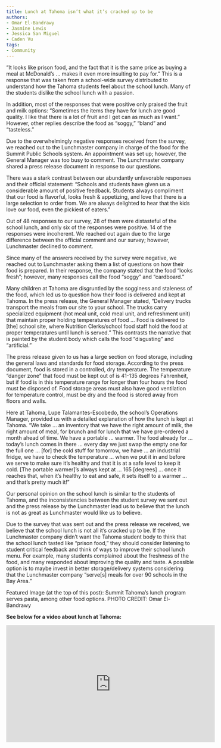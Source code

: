 ```yaml
---
title: Lunch at Tahoma isn’t what it’s cracked up to be
authors:
- Omar El-Bandrawy
- Jasmine Lewis
- Jessica San Miguel
- Caden Vu
tags:
- Community
---
```


“It looks like prison food, and the fact that it is the same price as buying a meal at McDonald’s … makes it even more insulting to pay for.” This is a response that was taken from a school-wide survey distributed to understand how the Tahoma students feel about the school lunch. Many of the students dislike the school lunch with a passion.

In addition, most of the responses that were positive only praised the fruit and milk options: “Sometimes the items they have for lunch are good quality. I like that there is a lot of fruit and I get can as much as I want.” However, other replies describe the food as “soggy,” “bland” and “tasteless.”

Due to the overwhelmingly negative responses received from the survey, we reached out to the Lunchmaster company in charge of the food for the Summit Public Schools system. An appointment was set up; however, the General Manager was too busy to comment. The Lunchmaster company shared a press release document in response to our questions.

There was a stark contrast between our abundantly unfavorable responses and their official statement: “Schools and students have given us a considerable amount of positive feedback. Students always compliment that our food is flavorful, looks fresh & appetizing, and love that there is a large selection to order from. We are always delighted to hear that the kids love our food, even the pickiest of eaters.”

Out of 48 responses to our survey, 28 of them were distasteful of the school lunch, and only six of the responses were positive. 14 of the responses were incoherent. We reached out again due to the large difference between the official comment and our survey; however, Lunchmaster declined to comment.

Since many of the answers received by the survey were negative,  we reached out to Lunchmaster asking them a list of questions on how their food is prepared. In their response, the company stated that the food “looks fresh”; however, many responses call the food “soggy” and “cardboard.”

Many children at Tahoma are disgruntled by the sogginess and staleness of the food, which led us to question how their food is delivered and kept at Tahoma. In the press release, the General Manager stated, “Delivery trucks transport the meals from our site to your school. The trucks carry specialized equipment (hot meal unit, cold meal unit, and refreshment unit) that maintain proper holding temperatures of food … Food is delivered to [the] school site, where Nutrition Clerks/school food staff hold the food at proper temperatures until lunch is served.” This contrasts the narrative that is painted by the student body which calls the food “disgusting” and “artificial.”

The press release given to us has a large section on food storage, including the general laws and standards for food storage. According to the press document, food is stored in a controlled, dry temperature. The temperature “danger zone” that food must be kept out of is 41-135 degrees Fahrenheit, but if food is in this temperature range for longer than four hours the food must be disposed of. Food storage areas must also have good ventilation for temperature control, must be dry and the food is stored away from floors and walls.

Here at Tahoma, Lupe Talamantes-Escobedo, the school’s Operations Manager, provided us with a detailed explanation of how the lunch is kept at Tahoma. “We take … an inventory that we have the right amount of milk, the right amount of meal, for brunch and for lunch that we have pre-ordered a month ahead of time. We have a portable … warmer. The food already for … today’s lunch comes in there … every day we just swap the empty one for the full one … [for] the cold stuff for tomorrow, we have … an industrial fridge, we have to check the temperature … when we put it in and before we serve to make sure it’s healthy and that it is at a safe level to keep it cold. [The portable warmer]’s always kept at … 165 [degrees] … once it reaches that, when it’s healthy to eat and safe, it sets itself to a warmer … and that’s pretty much it!”

Our personal opinion on the school lunch is similar to the students of Tahoma, and the inconsistencies between the student survey we sent out and the press release by the Lunchmaster lead us to believe that the lunch is not as great as Lunchmaster would like us to believe. 

Due to the survey that was sent out and the press release we received, we believe that the school lunch is not all it’s cracked up to be. If the Lunchmaster company didn’t want the Tahoma student body to think that the school lunch tasted like “prison food,” they should consider listening to student critical feedback and think of ways to improve their school lunch menu. For example, many students complained about the freshness of the food, and many responded about improving the quality and taste. A possible option is to maybe invest in better storage/delivery systems considering that the Lunchmaster company “serve[s] meals for over 90 schools in the Bay Area.”

Featured Image (at the top of this post): Summit Tahoma’s lunch program serves pasta, among other food options. PHOTO CREDIT: Omar El-Bandrawy

**See below for a video about lunch at Tahoma:**

<iframe width="560" height="315" src="https://www.youtube.com/embed/MvTdXLCrbGs" frameborder="0" allow="accelerometer; autoplay; encrypted-media; gyroscope; picture-in-picture" allowfullscreen></iframe>